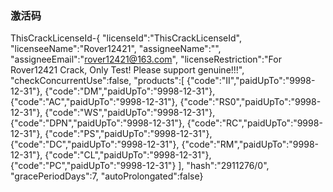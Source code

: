 
### 激活码

ThisCrackLicenseId-{ "licenseId":"ThisCrackLicenseId", "licenseeName":"Rover12421", "assigneeName":"", "assigneeEmail":"rover12421@163.com", "licenseRestriction":"For Rover12421 Crack, Only Test! Please support genuine!!!", "checkConcurrentUse":false, "products":[ {"code":"II","paidUpTo":"9998-12-31"}, {"code":"DM","paidUpTo":"9998-12-31"}, {"code":"AC","paidUpTo":"9998-12-31"}, {"code":"RS0","paidUpTo":"9998-12-31"}, {"code":"WS","paidUpTo":"9998-12-31"}, {"code":"DPN","paidUpTo":"9998-12-31"}, {"code":"RC","paidUpTo":"9998-12-31"}, {"code":"PS","paidUpTo":"9998-12-31"}, {"code":"DC","paidUpTo":"9998-12-31"}, {"code":"RM","paidUpTo":"9998-12-31"}, {"code":"CL","paidUpTo":"9998-12-31"}, {"code":"PC","paidUpTo":"9998-12-31"} ], "hash":"2911276/0", "gracePeriodDays":7, "autoProlongated":false}